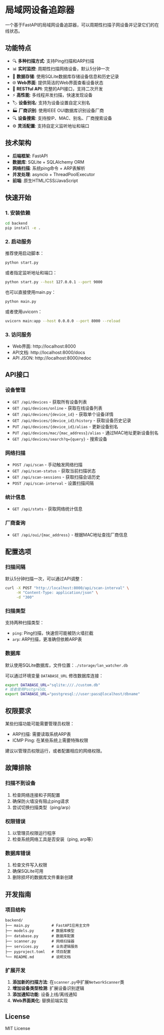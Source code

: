 # 局域网设备追踪器

一个基于FastAPI的局域网设备追踪器，可以周期性扫描子网设备并记录它们的在线状态。

## 功能特点

- 🔍 **多种扫描方式**: 支持Ping扫描和ARP扫描
- 📊 **实时监控**: 周期性扫描网络设备，默认5分钟一次
- 💾 **数据存储**: 使用SQLite数据库存储设备信息和历史记录
- 🌐 **Web界面**: 提供简洁的Web界面查看设备状态
- 📱 **RESTful API**: 完整的API接口，支持二次开发
- ⚡ **高性能**: 多线程并发扫描，快速发现设备
- 🏷️ **设备别名**: 支持为设备设置自定义别名
- 🏭 **厂商识别**: 使用IEEE OUI数据库识别设备厂商
- 🔍 **设备搜索**: 支持按IP、MAC、别名、厂商搜索设备
- ⚙️ **灵活配置**: 支持自定义监听地址和端口

## 技术架构

- **后端框架**: FastAPI
- **数据库**: SQLite + SQLAlchemy ORM
- **网络扫描**: 系统ping命令 + ARP表解析
- **并发处理**: asyncio + ThreadPoolExecutor
- **前端**: 原生HTML/CSS/JavaScript

## 快速开始

### 1. 安装依赖

```bash
cd backend
pip install -e .
```

### 2. 启动服务

推荐使用启动脚本：

```bash
python start.py
```

或者指定监听地址和端口：

```bash
python start.py --host 127.0.0.1 --port 9000
```

也可以直接使用main.py：

```bash
python main.py
```

或者使用uvicorn：

```bash
uvicorn main:app --host 0.0.0.0 --port 8000 --reload
```

### 3. 访问服务

- Web界面: http://localhost:8000
- API文档: http://localhost:8000/docs
- API JSON: http://localhost:8000/redoc

## API接口

### 设备管理

- `GET /api/devices` - 获取所有设备列表
- `GET /api/devices/online` - 获取在线设备列表
- `GET /api/devices/{device_id}` - 获取单个设备详情
- `GET /api/devices/{device_id}/history` - 获取设备历史记录
- `PUT /api/devices/{device_id}/alias` - 更新设备别名
- `PUT /api/devices/mac/{mac_address}/alias` - 通过MAC地址更新设备别名
- `GET /api/devices/search?q={query}` - 搜索设备

### 网络扫描

- `POST /api/scan` - 手动触发网络扫描
- `GET /api/scan-status` - 获取当前扫描状态
- `GET /api/scan-sessions` - 获取扫描会话历史
- `POST /api/scan-interval` - 设置扫描间隔

### 统计信息

- `GET /api/stats` - 获取网络统计信息

### 厂商查询

- `GET /api/oui/{mac_address}` - 根据MAC地址查找厂商信息

## 配置选项

### 扫描间隔

默认5分钟扫描一次，可以通过API调整：

```bash
curl -X POST "http://localhost:8000/api/scan-interval" \
     -H "Content-Type: application/json" \
     -d "300"
```

### 扫描类型

支持两种扫描类型：
- `ping`: Ping扫描，快速但可能被防火墙拦截
- `arp`: ARP扫描，更准确但依赖ARP表

### 数据库

默认使用SQLite数据库，文件位置：`./storage/lan_watcher.db`

可以通过环境变量 `DATABASE_URL` 修改数据库连接：

```bash
export DATABASE_URL="sqlite:///./custom.db"
# 或者使用PostgreSQL
export DATABASE_URL="postgresql://user:pass@localhost/dbname"
```

## 权限要求

某些扫描功能可能需要管理员权限：
- ARP扫描: 需要读取系统ARP表
- ICMP Ping: 在某些系统上需要特殊权限

建议以管理员权限运行，或者配置相应的网络权限。

## 故障排除

### 扫描不到设备

1. 检查网络连接和子网配置
2. 确保防火墙没有阻止ping请求
3. 尝试切换扫描类型（ping/arp）

### 权限错误

1. 以管理员权限运行程序
2. 检查系统网络工具是否安装（ping, arp等）

### 数据库错误

1. 检查文件写入权限
2. 确保SQLite可用
3. 删除损坏的数据库文件重新创建

## 开发指南

### 项目结构

```
backend/
├── main.py          # FastAPI应用主文件
├── models.py        # 数据库模型
├── database.py      # 数据库配置
├── scanner.py       # 网络扫描器
├── services.py      # 业务逻辑服务
├── pyproject.toml   # 项目配置
└── README.md        # 说明文档
```

### 扩展开发

1. **添加新的扫描方法**: 在`scanner.py`中扩展`NetworkScanner`类
2. **增加设备类型检测**: 扩展设备识别逻辑
3. **添加通知功能**: 设备上线/离线通知
4. **Web界面美化**: 替换前端实现

## License

MIT License
